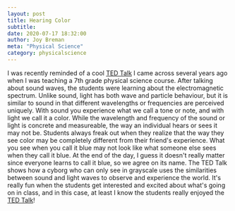 ```yaml
---
layout: post
title: Hearing Color
subtitle: 
date: 2020-07-17 18:32:00
author: Joy Breman
meta: "Physical Science"
category: physicalscience
---
```


I was recently reminded of a cool [TED Talk](https://www.ted.com/talks/neil_harbisson_i_listen_to_color?language=en#t-866 "I listen to color by Neil Harbisson") I came across several years ago when I was teaching a 7th grade physical science course. After talking about sound waves, the students were learning about the electromagnetic spectrum. Unlike sound, light has both wave and particle behaviour, but it is similar to sound in that different wavelengths or frequencies are perceived uniquely. With sound you experience what we call a tone or note, and with light we call it a color. While the wavelength and frequency of the sound or light is concrete and measureable, the way an individual hears or sees it may not be. Students always freak out when they realize that the way they see color may be completely different from their friend's experience. What you see when you call it blue may not look like what someone else sees when they call it blue. At the end of the day, I guess it doesn't really matter since everyone learns to call it blue, so we agree on its name. The TED Talk shows how a cyborg who can only see in grayscale uses the similarities between sound and light waves to observe and experience the world.  It's really fun when the students get interested and excited about what's going on in class, and in this case, at least I know the students really enjoyed the [TED Talk](https://www.ted.com/talks/neil_harbisson_i_listen_to_color?language=en#t-866 "I listen to color by Neil Harbisson")!
